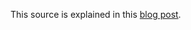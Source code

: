 This source is explained in this [blog post](https://medium.com/@maydin/nested-viewpager-in-bottomnavigationview-a384b7068e92#.nuymjnuyo).
